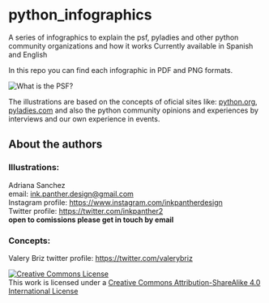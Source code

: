 # python_infographics
A series of infographics to explain the psf, pyladies and other python community organizations and how it works
Currently available in Spanish and English
  
In this repo you can find each infographic in PDF and PNG formats.  

![What is the PSF?](https://github.com/valerybriz/python_infographics/english/what_is_the_psf.png)

The illustrations are based on the concepts of oficial sites like: [python.org](https://python.org), [pyladies.com](https://pyladies.com) and also the python community opinions and experiences by interviews and our own experience in events.

## About the authors  
### Illustrations:  
Adriana Sanchez  
email: ink.panther.design@gmail.com  
Instagram profile: https://www.instagram.com/inkpantherdesign    
Twitter profile: https://twitter.com/inkpanther2  
**open to comissions please get in touch by email** 
### Concepts:
Valery Briz
twitter profile: https://twitter.com/valerybriz
  
  
<a rel="license" href="http://creativecommons.org/licenses/by-sa/4.0/"><img alt="Creative Commons License" style="border-width:0" src="https://i.creativecommons.org/l/by-sa/4.0/88x31.png" /></a><br />This work is licensed under a <a rel="license" href="http://creativecommons.org/licenses/by-sa/4.0/">Creative Commons Attribution-ShareAlike 4.0 International License</a>  
